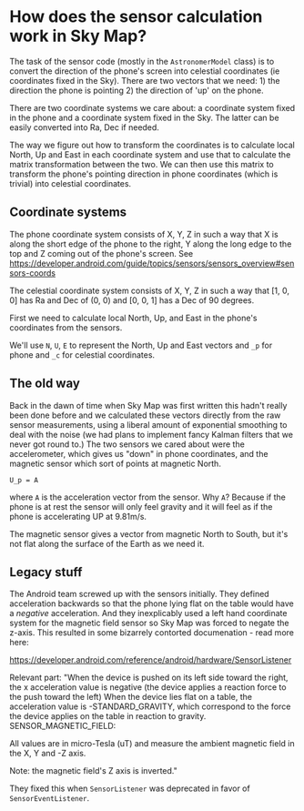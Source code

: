 # How does the sensor calculation work in Sky Map?

The task of the sensor code (mostly in the `AstronomerModel` class) is to convert the direction
of the phone's screen into celestial coordinates (ie coordinates fixed in the Sky). There are two
vectors that we need: 1) the direction the phone is pointing 2) the direction of 'up' on the phone.

There are two coordinate systems we care about: a coordinate system fixed in the phone and a 
coordinate system fixed in the Sky. The latter can be easily converted into Ra, Dec if needed.

The way we figure out how to transform the coordinates is to calculate local North, Up and East in
each coordinate system and use that to calculate the matrix transformation between the two. We can
then use this matrix to transform the phone's pointing direction in phone coordinates (which is
trivial) into celestial coordinates.

## Coordinate systems
The phone coordinate system consists of X, Y, Z in such a way that X is along the short edge of
the phone to the right, Y along the long edge to the top and Z coming out of the phone's screen. 
See https://developer.android.com/guide/topics/sensors/sensors_overview#sensors-coords

The celestial coordinate system consists of X, Y, Z in such a way that [1, 0, 0] has Ra and Dec of
(0, 0) and [0, 0, 1] has a Dec of 90 degrees.

First we need to calculate local North, Up, and East in the phone's coordinates from the sensors.

We'll use `N`, `U`, `E` to represent the North, Up and East vectors and `_p` for phone and 
`_c` for celestial coordinates.

## The old way

Back in the dawn of time when Sky Map was first written this hadn't really been done before
and we calculated these vectors directly from the raw sensor measurements, using a liberal
amount of exponential smoothing to deal with the noise (we had plans to implement fancy Kalman
filters that we never got round to.)  The two sensors we cared about were the accelerometer, which
gives us "down" in phone coordinates, and the magnetic sensor which sort of points at magnetic 
North.

`U_p = A`

where `A` is the acceleration vector from the sensor. Why `A`? Because if the phone is at rest the 
sensor will only feel gravity and it will feel as if the phone is accelerating UP at 9.81m/s.

The magnetic sensor gives a vector from magnetic North to South, but it's not flat along the
surface of the Earth as we need it.




## Legacy stuff

The Android team screwed up with the sensors initially.  They defined acceleration backwards
so that the phone lying flat on the table would have a *negative* acceleration. And they
inexplicably used a left hand coordinate system for the magnetic field sensor so Sky Map was
forced to negate the z-axis. This resulted in some bizarrely contorted documenation - read more 
here:

https://developer.android.com/reference/android/hardware/SensorListener

Relevant part:
"When the device is pushed on its left side toward the right, the x acceleration value is negative (the device applies a reaction force to the push toward the left)
When the device lies flat on a table, the acceleration value is -STANDARD_GRAVITY, which correspond to the force the device applies on the table in reaction to gravity.
SENSOR_MAGNETIC_FIELD:

All values are in micro-Tesla (uT) and measure the ambient magnetic field in the X, Y and -Z axis.

Note: the magnetic field's Z axis is inverted."

They fixed this when `SensorListener` was deprecated in favor of `SensorEventListener`.



